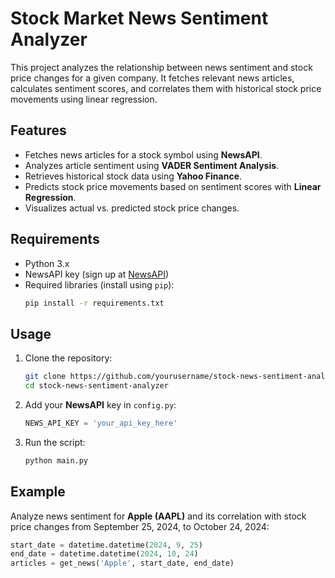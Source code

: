 
# Stock Market News Sentiment Analyzer

This project analyzes the relationship between news sentiment and stock price changes for a given company. It fetches relevant news articles, calculates sentiment scores, and correlates them with historical stock price movements using linear regression.

## Features
- Fetches news articles for a stock symbol using **NewsAPI**.
- Analyzes article sentiment using **VADER Sentiment Analysis**.
- Retrieves historical stock data using **Yahoo Finance**.
- Predicts stock price movements based on sentiment scores with **Linear Regression**.
- Visualizes actual vs. predicted stock price changes.

## Requirements
- Python 3.x
- NewsAPI key (sign up at [NewsAPI](https://newsapi.org/))
- Required libraries (install using `pip`):
    ```bash
    pip install -r requirements.txt
    ```

## Usage
1. Clone the repository:
    ```bash
    git clone https://github.com/yourusername/stock-news-sentiment-analyzer.git
    cd stock-news-sentiment-analyzer
    ```

2. Add your **NewsAPI** key in `config.py`:
    ```python
    NEWS_API_KEY = 'your_api_key_here'
    ```

3. Run the script:
    ```bash
    python main.py
    ```

## Example
Analyze news sentiment for **Apple (AAPL)** and its correlation with stock price changes from September 25, 2024, to October 24, 2024:
```python
start_date = datetime.datetime(2024, 9, 25)
end_date = datetime.datetime(2024, 10, 24)
articles = get_news('Apple', start_date, end_date)
```
